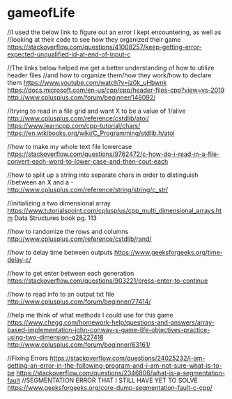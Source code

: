 # gameofLife


//I used the below link to figure out an error I kept encountering, as well as
//looking at their code to see how they organized their game
https://stackoverflow.com/questions/41008257/keep-getting-error-expected-unqualified-id-at-end-of-input-c

//The links below helped me get a better understanding of how to utilize header files
//and how to organize them/how they work/how to declare them
https://www.youtube.com/watch?v=jz0k_uHbwnk
https://docs.microsoft.com/en-us/cpp/cpp/header-files-cpp?view=vs-2019
http://www.cplusplus.com/forum/beginner/148092/

//trying to read in a file grid and want X to be a value of 1/alive
http://www.cplusplus.com/reference/cstdlib/atoi/
https://www.learncpp.com/cpp-tutorial/chars/
https://en.wikibooks.org/wiki/C_Programming/stdlib.h/atoi

//how to make my whole text file lowercase
https://stackoverflow.com/questions/9762472/c-how-do-i-read-in-a-file-convert-each-word-to-lower-case-and-then-cout-each

//how to split up a string into separate chars in order to distinguish
//between an X and a -
http://www.cplusplus.com/reference/string/string/c_str/

//initializing a two dimensional array
https://www.tutorialspoint.com/cplusplus/cpp_multi_dimensional_arrays.htm
Data Structures book pg. 113

//how to randomize the rows and columns
http://www.cplusplus.com/reference/cstdlib/rand/

//how to delay time between outputs
https://www.geeksforgeeks.org/time-delay-c/

//how to get enter between each generation
https://stackoverflow.com/questions/903221/press-enter-to-continue

//how to read info to an output txt file
http://www.cplusplus.com/forum/beginner/77414/

//help me think of what methods I could use for this game
https://www.chegg.com/homework-help/questions-and-answers/array-based-implementation-john-conway-s-game-life-objectives-practice-using-two-dimension-q28227418
http://www.cplusplus.com/forum/beginner/63161/

//Fixing Errors
https://stackoverflow.com/questions/24025232/i-am-getting-an-error-in-the-following-program-and-i-am-not-sure-what-is-to-be
https://stackoverflow.com/questions/2346806/what-is-a-segmentation-fault
//SEGMENTATION ERROR THAT I STILL HAVE YET TO SOLVE
https://www.geeksforgeeks.org/core-dump-segmentation-fault-c-cpp/
